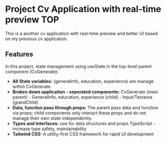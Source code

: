 # Project Cv Application with real-time preview TOP

This is a another cv application with real-time preview and better UI based on my previous cv application.

## Features

In this project, state management using useState in the top-level parent component (CvGenerate):

- **All State variables:** (generalInfo, education, experience) are manage within CvGenerate
- **Broken down application - seperated components:** CvGenerate (main parent) - GeneralInfo, education, experience (child) - Input/Textarea (grandChild)
- **Data, funciton pass through props:** The parent pass data and function via props; child components only interact these props and do not manage their own state independently.
- **Types and interfaces:** use for data structures and props TypeScript - increase type safety, maintainability
- **Tailwind CSS:** A utility-first CSS framework for rapid UI development

